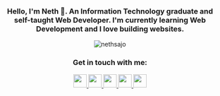 <h3 align="center">Hello, I'm Neth 👋. An Information Technology graduate and self-taught Web Developer. I'm currently learning Web Development and I love building websites. </h3>

<p align="center"> <img src="https://komarev.com/ghpvc/?username=nethsajo&label=Profile%20views&color=0e75b6&style=flat-square" alt="nethsajo" /></p>

<h3 align="center">Get in touch with me:</h3>

<p align="center">
   <a href="https://mail.google.com/mail/u/?authuser=jankennethsajo@gmail.com">
      <img src="https://img.shields.io/badge/jankennethsajo-D14836?style=for-the-badge&logo=gmail&logoColor=white" height="30">
   </a>
   <a href="https://instagram.com/nethsajo_">
      <img src="https://img.shields.io/badge/nethsajo_-%23E4405F.svg?style=for-the-badge&logo=Instagram&logoColor=white" height="30" />
   </a>
   <a href="https://twitter.com/nethsajo_">
      <img src="https://img.shields.io/badge/nethsajo_-%231DA1F2.svg?style=for-the-badge&logo=Twitter&logoColor=white" height="30" />
   </a>
   <a href="https://linkedin.com/in/jan-kenneth-sajo">
      <img src="https://img.shields.io/badge/jankennethsajo-%230077B5.svg?style=for-the-badge&logo=linkedin&logoColor=white" height="30" />
   </a>
   <a href="https://facebook.com/neth.sajo1998">
      <img src="https://img.shields.io/badge/JanKennethSajo-%231877F2.svg?style=for-the-badge&logo=Facebook&logoColor=white" height="30" />
   </a>
</p>
